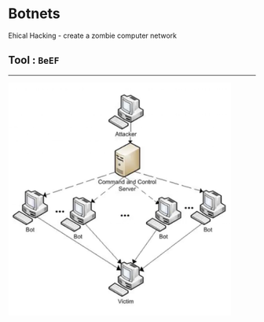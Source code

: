 # Botnets
Ehical Hacking - create a zombie computer network

## Tool : `BeEF`
<hr>
<img src="Botnets1.png" width="90%">